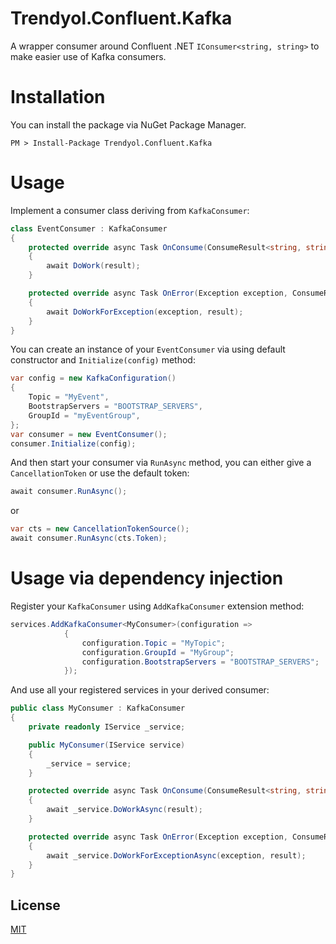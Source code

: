 # Trendyol.Confluent.Kafka

A wrapper consumer around Confluent .NET `IConsumer<string, string>` to make easier use of Kafka consumers.

# Installation

You can install the package via NuGet Package Manager.
```
PM > Install-Package Trendyol.Confluent.Kafka
```

# Usage

Implement a consumer class deriving from `KafkaConsumer`:
``` cs
class EventConsumer : KafkaConsumer
{
    protected override async Task OnConsume(ConsumeResult<string, string> result)
    {
        await DoWork(result);
    }

    protected override async Task OnError(Exception exception, ConsumeResult<string, string>? result)
    {
        await DoWorkForException(exception, result);
    }
}
```

You can create an instance of your `EventConsumer` via using default constructor and `Initialize(config)` method:
``` cs
var config = new KafkaConfiguration()
{
    Topic = "MyEvent",
    BootstrapServers = "BOOTSTRAP_SERVERS",
    GroupId = "myEventGroup",
};
var consumer = new EventConsumer();
consumer.Initialize(config);
```

And then start your consumer via `RunAsync` method, you can either give a `CancellationToken` or use the default token:
``` cs
await consumer.RunAsync();
```
or
``` cs
var cts = new CancellationTokenSource();
await consumer.RunAsync(cts.Token);
```

# Usage via dependency injection
Register your `KafkaConsumer` using `AddKafkaConsumer` extension method:
``` cs
services.AddKafkaConsumer<MyConsumer>(configuration =>
            {
                configuration.Topic = "MyTopic";
                configuration.GroupId = "MyGroup";
                configuration.BootstrapServers = "BOOTSTRAP_SERVERS";
            });
```
And use all your registered services in your derived consumer:
``` cs
public class MyConsumer : KafkaConsumer
{
    private readonly IService _service;

    public MyConsumer(IService service)
    {
        _service = service;
    }

    protected override async Task OnConsume(ConsumeResult<string, string> result)
    {
        await _service.DoWorkAsync(result);
    }

    protected override async Task OnError(Exception exception, ConsumeResult<string, string>? result)
    {
        await _service.DoWorkForExceptionAsync(exception, result);
    }
}
```

## License
[MIT](https://choosealicense.com/licenses/mit/)
